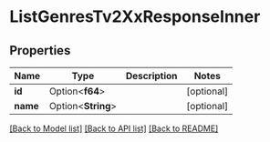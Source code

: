 # ListGenresTv2XxResponseInner

## Properties

Name | Type | Description | Notes
------------ | ------------- | ------------- | -------------
**id** | Option<**f64**> |  | [optional]
**name** | Option<**String**> |  | [optional]

[[Back to Model list]](../README.md#documentation-for-models) [[Back to API list]](../README.md#documentation-for-api-endpoints) [[Back to README]](../README.md)



